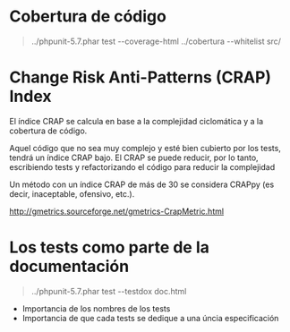 # Cobertura de código
> ../phpunit-5.7.phar test  --coverage-html ../cobertura --whitelist src/

# Change Risk Anti-Patterns (CRAP) Index

El índice CRAP se calcula en base a la complejidad ciclomática y a la cobertura de código. 
    
Aquel código que no sea muy complejo y esté bien cubierto por los tests, tendrá un 
índice CRAP bajo. El CRAP se puede reducir, por lo tanto, escribiendo tests y refactorizando
el código para reducir la complejidad
  
Un método con un índice CRAP de más de 30 se considera CRAPpy (es decir, inaceptable, ofensivo, etc.).

http://gmetrics.sourceforge.net/gmetrics-CrapMetric.html


# Los tests como parte de la documentación

> ../phpunit-5.7.phar test --testdox doc.html

- Importancia de los nombres de los tests
- Importancia de que cada tests se dedique a una úncia especificación

